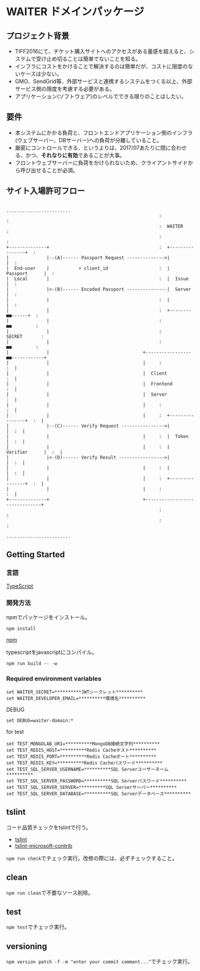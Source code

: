 # WAITER ドメインパッケージ

## プロジェクト背景
- TIFF2016にて、チケット購入サイトへのアクセスがある量感を超えると、システムで受け止め切ることは簡単でないことを知る。
- インフラにコストをかけることで解決するのは簡単だが、コストに限度のないケースは少ない。
- GMO、SendGrid等、外部サービスと連携するシステムをつくる以上、外部サービス側の限度を考慮する必要がある。
- アプリケーション(ソフトウェア)のレベルでできる限りのことはしたい。

## 要件
- 本システムにかかる負荷と、フロントエンドアプリケーション側のインフラ(ウェブサーバー、DBサーバー)への負荷が分離していること。
- 厳密にコントロールできる、というよりは、2017/07あたりに間に合わせる、かつ、**それなりに有効**であることが大事。
- フロントウェブサーバーに負荷をかけられないため、クライアントサイドから呼び出せることが必須。

## サイト入場許可フロー
```
                                                         ........................
                                                         :                      :
                                                         :  WAITER              :
                                                         :                      :
+--------------+                                         :  +----------------+  :
|              |--(A)------ Passport Request -------------->|                |  :
|  End-user    |           + client_id                   :  |  Passport      |  :
|  Local       |                                         :  |  Issue         |  :
|              |<-(B)------ Encoded Passport ---------------|  Server        |  :
|              |                                         :  |                |  :
|              |                                         :  +--------■■------+  :
|              |                                         :           ■■         :
|              |                                         :         SECRET       :
|              |                                         :           ■■         :
|              |                                   +-----------------■■------------+
|              |                                   |     :                      :  |
|              |                                   |  Client                    :  |
|              |                                   |  Frontend                  :  |
|              |                                   |  Server                    :  |
|              |                                   |     :                      :  |
|              |                                   |     :  +----------------+  :  |
|              |--(C)------ Verify Request ---------------->|                |  :  |
|              |                                   |     :  |  Token         |  :  |
|              |                                   |     :  |  Verifier      |  :  |
|              |<-(D)------ Verify Result ----------------->|                |  :  |
|              |                                   |     :  |                |  :  |
|              |                                   |     :  +----------------+  :  |
|              |                                   |     :                      :  |
+--------------+                                   +-------------------------------+
                                                         :                      :
                                                         :                      :
                                                         ........................
```

## Getting Started

### 言語
[TypeScript](https://www.typescriptlang.org/)

### 開発方法
npmでパッケージをインストール。

```shell
npm install
```
[npm](https://www.npmjs.com/)

typescriptをjavascriptにコンパイル。

```shell
npm run build -- -w
```


### Required environment variables
```shell
set WAITER_SECRET=**********JWTシークレット**********
set WAITER_DEVELOPER_EMAIL=**********環境名**********
```

DEBUG

```shell
set DEBUG=waiter-domain:*
```

for test
```shell
set TEST_MONGOLAB_URI=**********MongoDB接続文字列**********
set TEST_REDIS_HOST=**********Redis Cacheホスト**********
set TEST_REDIS_PORT=**********Redis Cacheポート**********
set TEST_REDIS_KEY=**********Redis Cacheパスワード**********
set TEST_SQL_SERVER_USERNAME=**********SQL Serverユーザーネーム**********
set TEST_SQL_SERVER_PASSWORD=**********SQL Serverパスワード**********
set TEST_SQL_SERVER_SERVER=**********SQL Serverサーバー**********
set TEST_SQL_SERVER_DATABASE=**********SQL Serverデータベース**********
```

## tslint

コード品質チェックをtslintで行う。
* [tslint](https://github.com/palantir/tslint)
* [tslint-microsoft-contrib](https://github.com/Microsoft/tslint-microsoft-contrib)

`npm run check`でチェック実行。改修の際には、必ずチェックすること。


## clean
`npm run clean`で不要なソース削除。


## test
`npm test`でチェック実行。


## versioning
`npm version patch -f -m "enter your commit comment..."`でチェック実行。
